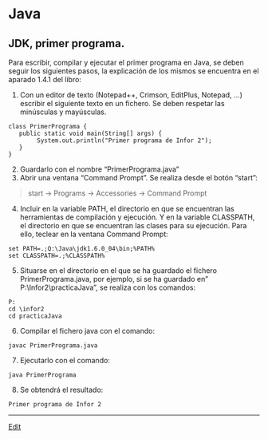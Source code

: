 # Java

## JDK, primer programa.
Para escribir, compilar y ejecutar el primer programa en Java, se deben seguir los siguientes pasos, la explicación de los mismos se encuentra en el aparado 1.4.1 del libro:

1. Con un editor de texto (Notepad++, Crimson, EditPlus, Notepad, …) escribir el siguiente texto en un fichero. Se deben respetar las minúsculas y mayúsculas.

  ```
class PrimerPrograma {
     public static void main(String[] args) {
          System.out.println("Primer programa de Infor 2");
     }
}
  ```
2. Guardarlo con el nombre “PrimerPrograma.java”
3. Abrir una ventana “Command Prompt”. Se realiza desde el botón “start”:
  >start -> Programs -> Accessories -> Command Prompt
4. Incluir en la variable PATH, el directorio en que se encuentran las herramientas de compilación y ejecución. Y en la variable CLASSPATH, el directorio en que se encuentran las clases para su ejecución. Para ello, teclear en la ventana Command Prompt:
  
  ```
set PATH=.;Q:\Java\jdk1.6.0_04\bin;%PATH%
set CLASSPATH=.;%CLASSPATH%
  ```
5. Situarse en el directorio en el que se ha guardado el fichero PrimerPrograma.java, por ejemplo, si se ha guardado en” P:\Infor2\practicaJava”, se realiza con los comandos:

  ```
P:
cd \infor2
cd practicaJava
```
6. Compilar el fichero java con el comando:

  ```
javac PrimerPrograma.java
```
7. Ejecutarlo con el comando:

  ```
java PrimerPrograma
```
8. Se obtendrá el resultado:

  ```
Primer programa de Infor 2
```
   
---
[Edit](https://github.com/nicolasserrano/CS/edit/master/JDK.md)
<style>
div.container ul, div.container ol {
    padding-left: 1.4em;
}
</style>
